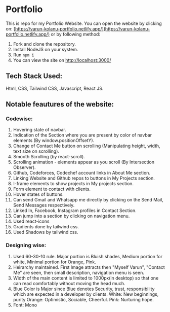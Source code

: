 # Portfolio

This is repo for my Portfolio Website.
You can open the website by clicking on:
[https://varun-kolanu-portfolio.netlify.app/](https://varun-kolanu-portfolio.netlify.app/)
or by following method:
1. Fork and clone the repository.
2. Install NodeJS on your system.
3. Run `npm i`
4. You can view the site on [http://localhost:3000/](http://localhost:3000/)

## Tech Stack Used:
Html, CSS, Tailwind CSS, Javascript, React JS.

## Notable feautures of the website:

### Codewise:
1. Hovering state of navbar.
2. Indication of the Section where you are present by color of navbar elements (By window.positionOffsetY).
3. Change of Contact Me button on scrolling (Manipulating height, width, text size on scrolling).
4. Smooth Scrolling (by react-scroll).
5. Scrolling animation - elements appear as you scroll (By Intersection Observer).
6. Github, Codeforces, Codechef account links in About Me section.
7. Linking Website and Github repos to buttons in My Projects section.
8. I-frame elements to show projects in My projects section.
9. Form element to contact with clients.
10. Hover states of buttons.
11. Can send Gmail and Whatsapp me directly by clicking on the Send Mail, Send Messages respectively.
12. Linked In, Facebook, Instagram profiles in Contact Section.
13. Can jump into a section by clicking on navigation menu.
14. Used react-icons
15. Gradients done by tailwind css.
16. Used Shadows by tailwind css.

### Designing wise:
1. Used 60-30-10 rule. Major portion is Bluish shades, Medium portion for white, Minimal portion for Orange, Pink.
2. Heirarchy maintained. First Image attracts then "Myself Varun", "Contact Me" are seen, then small description, navigation menu is seen.
3. Width of the main content is limited to 1000px(in desktop) so that one can read comfortably without moving the head much.
4.  Blue Color is Major since Blue denotes Security, trust, responsibility which are expected in a developer by clients.
    White: New beginnings, purity
    Orange: Optimistic, Sociable, Cheerful.
    Pink: Nurturing hope.
5. Font: Mono

